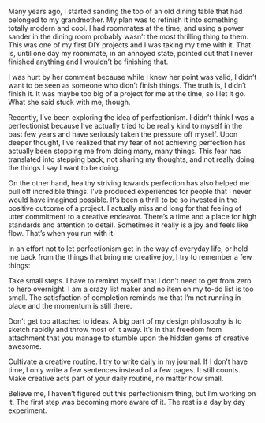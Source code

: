 

Many years ago, I started sanding the top of an old dining table that had belonged to my grandmother. My plan
was to refinish it into something totally modern and cool. I had roommates at the time, and using a power
sander in the dining room probably wasn’t the most thrilling thing to them. This was one of my first DIY
projects and I was taking my time with it. That is, until one day my roommate, in an annoyed state, pointed
out that I never finished anything and I wouldn’t be finishing that.

I was hurt by her comment because while I knew her point was valid, I didn’t want to be seen as someone who
didn’t finish things. The truth is, I didn’t finish it. It was maybe too big of a project for me at the
time, so I let it go. What she said stuck with me, though.

Recently, I’ve been exploring the idea of perfectionism. I didn’t think I was a perfectionist because
I’ve actually tried to be really kind to myself in the past few years and have seriously taken the pressure
off myself. Upon deeper thought, I’ve realized that my fear of not achieving perfection has actually been
stopping me from doing many, many things. This fear has translated into stepping back, not sharing my
thoughts, and not really doing the things I say I want to be doing.

On the other hand, healthy striving towards perfection has also helped me pull off incredible things. I’ve
produced experiences for people that I never would have imagined possible. It’s been a thrill to be so
invested in the positive outcome of a project. I actually miss and long for that feeling of utter commitment
to a creative endeavor. There’s a time and a place for high standards and attention to detail. Sometimes it
really is a joy and feels like flow. That’s when you run with it.

In an effort not to let perfectionism get in the way of everyday life, or hold me back from the things that
bring me creative joy, I try to remember a few things:

Take small steps. I have to remind myself that I don’t need to get from zero to hero overnight. I am a crazy
list maker and no item on my to-do list is too small. The satisfaction of completion reminds me that I’m not
running in place and the momentum is still there.

Don’t get too attached to ideas. A big part of my design philosophy is to sketch rapidly and throw most of
it away. It’s in that freedom from attachment that you manage to stumble upon the hidden gems of creative
awesome.

Cultivate a creative routine. I try to write daily in my journal. If I don’t have time, I only write a few
sentences instead of a few pages. It still counts. Make creative acts part of your daily routine, no matter
how small.

Believe me, I haven’t figured out this perfectionism thing, but I’m working on it. The first step was
becoming more aware of it. The rest is a day by day experiment. 